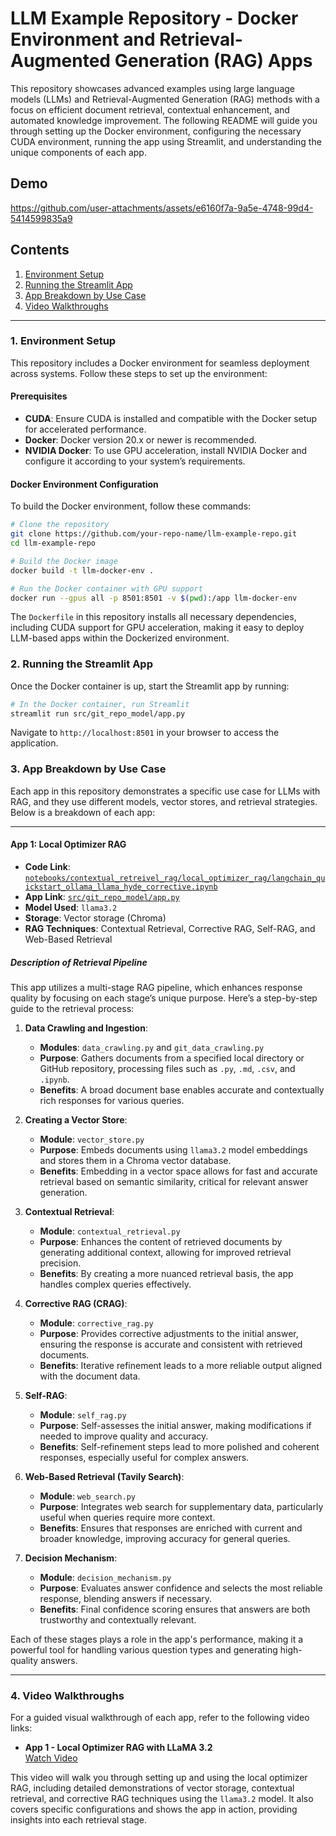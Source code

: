 
# LLM Example Repository - Docker Environment and Retrieval-Augmented Generation (RAG) Apps

This repository showcases advanced examples using large language models (LLMs) and Retrieval-Augmented Generation (RAG) methods with a focus on efficient document retrieval, contextual enhancement, and automated knowledge improvement. The following README will guide you through setting up the Docker environment, configuring the necessary CUDA environment, running the app using Streamlit, and understanding the unique components of each app.

## Demo


https://github.com/user-attachments/assets/e6160f7a-9a5e-4748-99d4-5414599835a9



## Contents

1. [Environment Setup](#environment-setup)
2. [Running the Streamlit App](#running-the-streamlit-app)
3. [App Breakdown by Use Case](#app-breakdown-by-use-case)
4. [Video Walkthroughs](#video-walkthroughs)

---

### 1. Environment Setup

This repository includes a Docker environment for seamless deployment across systems. Follow these steps to set up the environment:

#### Prerequisites

- **CUDA**: Ensure CUDA is installed and compatible with the Docker setup for accelerated performance.
- **Docker**: Docker version 20.x or newer is recommended.
- **NVIDIA Docker**: To use GPU acceleration, install NVIDIA Docker and configure it according to your system’s requirements.

#### Docker Environment Configuration

To build the Docker environment, follow these commands:

```bash
# Clone the repository
git clone https://github.com/your-repo-name/llm-example-repo.git
cd llm-example-repo

# Build the Docker image
docker build -t llm-docker-env .

# Run the Docker container with GPU support
docker run --gpus all -p 8501:8501 -v $(pwd):/app llm-docker-env
```

The `Dockerfile` in this repository installs all necessary dependencies, including CUDA support for GPU acceleration, making it easy to deploy LLM-based apps within the Dockerized environment.

### 2. Running the Streamlit App

Once the Docker container is up, start the Streamlit app by running:

```bash
# In the Docker container, run Streamlit
streamlit run src/git_repo_model/app.py
```

Navigate to `http://localhost:8501` in your browser to access the application.

### 3. App Breakdown by Use Case

Each app in this repository demonstrates a specific use case for LLMs with RAG, and they use different models, vector stores, and retrieval strategies. Below is a breakdown of each app:

---

#### App 1: Local Optimizer RAG

- **Code Link**: [`notebooks/contextual_retreivel_rag/local_optimizer_rag/langchain_quickstart_ollama_llama_hyde_corrective.ipynb`](notebooks/contextual_retreivel_rag/local_optimizer_rag/langchain_quickstart_ollama_llama_hyde_corrective.ipynb)
- **App Link**: [`src/git_repo_model/app.py`](src/git_repo_model/app.py)
- **Model Used**: `llama3.2`
- **Storage**: Vector storage (Chroma)
- **RAG Techniques**: Contextual Retrieval, Corrective RAG, Self-RAG, and Web-Based Retrieval

##### Description of Retrieval Pipeline

This app utilizes a multi-stage RAG pipeline, which enhances response quality by focusing on each stage’s unique purpose. Here’s a step-by-step guide to the retrieval process:

1. **Data Crawling and Ingestion**:
   - **Modules**: `data_crawling.py` and `git_data_crawling.py`
   - **Purpose**: Gathers documents from a specified local directory or GitHub repository, processing files such as `.py`, `.md`, `.csv`, and `.ipynb`.
   - **Benefits**: A broad document base enables accurate and contextually rich responses for various queries.

2. **Creating a Vector Store**:
   - **Module**: `vector_store.py`
   - **Purpose**: Embeds documents using `llama3.2` model embeddings and stores them in a Chroma vector database.
   - **Benefits**: Embedding in a vector space allows for fast and accurate retrieval based on semantic similarity, critical for relevant answer generation.

3. **Contextual Retrieval**:
   - **Module**: `contextual_retrieval.py`
   - **Purpose**: Enhances the content of retrieved documents by generating additional context, allowing for improved retrieval precision.
   - **Benefits**: By creating a more nuanced retrieval basis, the app handles complex queries effectively.

4. **Corrective RAG (CRAG)**:
   - **Module**: `corrective_rag.py`
   - **Purpose**: Provides corrective adjustments to the initial answer, ensuring the response is accurate and consistent with retrieved documents.
   - **Benefits**: Iterative refinement leads to a more reliable output aligned with the document data.

5. **Self-RAG**:
   - **Module**: `self_rag.py`
   - **Purpose**: Self-assesses the initial answer, making modifications if needed to improve quality and accuracy.
   - **Benefits**: Self-refinement steps lead to more polished and coherent responses, especially useful for complex answers.

6. **Web-Based Retrieval (Tavily Search)**:
   - **Module**: `web_search.py`
   - **Purpose**: Integrates web search for supplementary data, particularly useful when queries require more context.
   - **Benefits**: Ensures that responses are enriched with current and broader knowledge, improving accuracy for general queries.

7. **Decision Mechanism**:
   - **Module**: `decision_mechanism.py`
   - **Purpose**: Evaluates answer confidence and selects the most reliable response, blending answers if necessary.
   - **Benefits**: Final confidence scoring ensures that answers are both trustworthy and contextually relevant.

Each of these stages plays a role in the app's performance, making it a powerful tool for handling various question types and generating high-quality answers.

---

### 4. Video Walkthroughs

For a guided visual walkthrough of each app, refer to the following video links:

- **App 1 - Local Optimizer RAG with LLaMA 3.2**  
  [Watch Video](custom_ollama_docker/videos/git_or_local_repository_local_rag_llama3_2.mp4)

This video will walk you through setting up and using the local optimizer RAG, including detailed demonstrations of vector storage, contextual retrieval, and corrective RAG techniques using the `llama3.2` model. It also covers specific configurations and shows the app in action, providing insights into each retrieval stage.

